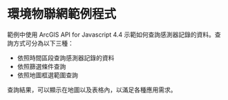 # 環境物聯網範例程式

範例中使用 ArcGIS API for Javascript 4.4 示範如何查詢感測器記錄的資料。查詢方式可分為以下三種：

 - 依照時間區段查詢感測器記錄的資料
 - 依照篩選條件查詢
 - 依照地圖框選範圍查詢

查詢結果，可以顯示在地圖以及表格內，以滿足各種應用需求。